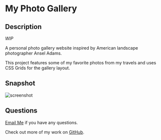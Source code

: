 # My Photo Gallery


## Description 

*WIP*

A personal photo gallery website inspired by American landscape photographer Ansel Adams. 

This project features some of my favorite photos from my travels and uses CSS Grids for the gallery layout.  

## Snapshot

![screenshot](https://user-images.githubusercontent.com/89039793/159597370-ea08af1c-3ad3-4b27-9ae4-b03746c4f811.png)


## Questions 
[Email Me](Chloe.a.harris17@gmail.com) if you have any questions.

Check out more of my work on [GitHub](https://github.com/chloeharris1).
